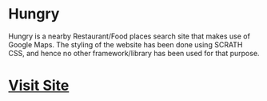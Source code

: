 # Hungry
Hungry is a nearby Restaurant/Food places search site that makes use of Google Maps.
The styling of the website has been done using SCRATH CSS, and hence no other framework/library has been used for that purpose.

# **[Visit Site](http://saksham-map-api.bitballoon.com)**

